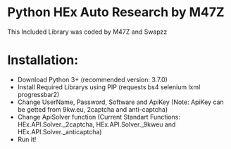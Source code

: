 # Python HEx Auto Research by M47Z
This Included Library was coded by M47Z and Swapzz

# Installation:
* Download Python 3+ (recommended version: 3.7.0)
* Install Required Librarys using PIP (requests bs4 selenium lxml progressbar2)
* Change UserName, Password, Software and ApiKey (Note: ApiKey can be getted from 9kw.eu, 2captcha and anti-captcha)
* Change ApiSolver function (Current Standart Functions: HEx.API.Solver._2captcha, HEx.API.Solver._9kweu and HEx.API.Solver._anticaptcha)
* Run it!
